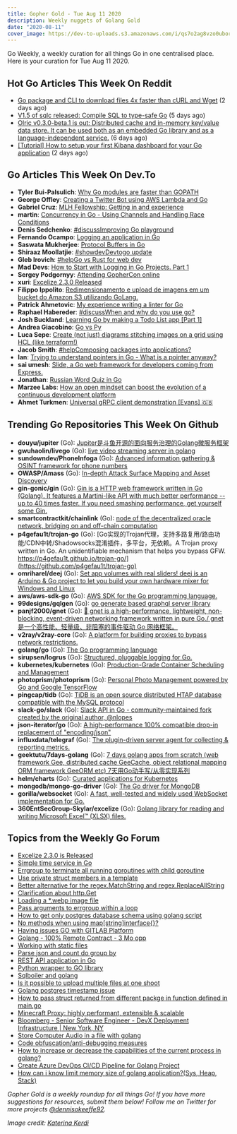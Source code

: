 ```yaml
---
title: Gopher Gold - Tue Aug 11 2020
description: Weekly nuggets of Golang Gold
date: "2020-08-11"
cover_image: https://dev-to-uploads.s3.amazonaws.com/i/qs7o2ag8vzo0uborgc7v.png
---
```


Go Weekly, a weekly curation for all things Go in one centralised place. Here is your curation for Tue Aug 11 2020.



## Hot Go Articles This Week On Reddit

- [Go package and CLI to download files 4x faster than cURL and Wget](https://www.reddit.com/r/golang/comments/i5yokn/go_package_and_cli_to_download_files_4x_faster/) (2 days ago)
- [V1.5 of sqlc released: Compile SQL to type-safe Go](https://www.reddit.com/r/golang/comments/i4iv8o/v15_of_sqlc_released_compile_sql_to_typesafe_go/) (5 days ago)
- [Olric v0.3.0-beta.1 is out: Distributed cache and in-memory key/value data store. It can be used both as an embedded Go library and as a language-independent service.](https://www.reddit.com/r/golang/comments/i3i6gi/olric_v030beta1_is_out_distributed_cache_and/) (6 days ago)
- [[Tutorial] How to setup your first Kibana dashboard for your Go application](https://www.reddit.com/r/golang/comments/i6fd9m/tutorial_how_to_setup_your_first_kibana_dashboard/) (2 days ago)



## Go Articles This Week On Dev.To

- **Tyler Bui-Palsulich**: [Why Go modules are faster than GOPATH](https://dev.to/tbpalsulich/why-go-modules-are-faster-than-gopath-blj)
- **George Offley**: [Creating a Twitter Bot using AWS Lambda and Go](https://dev.to/georgeoffley/creating-a-twitter-bot-using-aws-lambda-and-go-20pd)
- **Gabriel Cruz**: [MLH Fellowship: Getting in and experience](https://dev.to/gmelodie/mlh-fellowship-getting-in-and-experience-5hdc)
- **martin**: [Concurrency in Go - Using Channels and Handling Race Conditions](https://dev.to/spindriftboi/concurrency-in-go-using-channels-and-handling-race-conditions-3n24)
- **Denis Sedchenko**: [#discussImproving Go playground](https://dev.to/x1unix/improving-go-playground-236o)
- **Fernando Ocampo**: [Logging an application in Go](https://dev.to/fernandoocampo/logging-an-application-in-go-5ckk)
- **Saswata Mukherjee**: [Protocol Buffers in Go](https://dev.to/dsckiitdev/protocol-buffers-in-go-5bl7)
- **Shiraaz Moollatjie**: [#showdevDevtogo update](https://dev.to/shiraazm/devtogo-update-1f77)
- **Gleb Irovich**: [#helpGo vs Rust for web dev](https://dev.to/glebirovich/go-vs-rust-for-web-dev-1gj8)
- **Mad Devs**: [How to Start with Logging in Go Projects. Part 1](https://dev.to/maddevsio/how-to-start-with-logging-in-go-projects-part-1-5end)
- **Sergey Podgornyy**: [Attending GopherCon online](https://dev.to/ottonova/attending-gophercon-online-4n43)
- **xuri**: [Excelize 2.3.0 Released](https://dev.to/xuri/excelize-2-3-0-released-169c)
- **Filippo Ippolito**: [Redimensionamento e upload de imagens em um bucket do Amazon S3 utilizando GoLang.](https://dev.to/filippoipp/redimensionamento-e-upload-de-imagens-em-um-bucket-do-amazon-s3-utilizando-golang-m36)
- **Patrick Ahmetovic**: [My experience writing a linter for Go](https://dev.to/patriscus/my-experience-writing-a-linter-for-go-217l)
- **Raphael Habereder**: [#discussWhen and why do you use go?](https://dev.to/habereder/when-and-why-do-you-use-go-4ha)
- **Josh Buckland**: [Learning Go by making a Todo List app [Part 1]](https://dev.to/buck06191/learning-go-by-making-a-todo-list-app-1ck6)
- **Andrea Giacobino**: [Go vs Py](https://dev.to/noandrea/go-vs-py-419o)
- **Luca Sepe**: [Create (not just) diagrams stitching images on a grid using HCL (like terraform!)](https://dev.to/lucasepe/create-not-just-diagrams-stitching-images-on-a-grid-using-hcl-like-terraform-1hb3)
- **Jacob Smith**: [#helpComposing packages into applications?](https://dev.to/jsmithdenverdev/composing-packages-into-applications-mff)
- **Ian**: [Trying to understand pointers in Go - What is a pointer anyway?](https://dev.to/ianbush100/trying-understanding-pointers-in-go-what-is-a-pointer-anyway-55bp)
- **sai umesh**: [Slide, a Go web framework for developers coming from Express.](https://dev.to/saiumesh/slide-a-go-web-framework-for-developers-coming-from-express-4edk)
- **Jonathan**: [Russian Word Quiz in Go](https://dev.to/jmlattanzi/russian-word-quiz-in-go-28eh)
- **Marzee Labs**: [How an open mindset can boost the evolution of a continuous development platform](https://dev.to/marzeelabs/how-an-open-mindset-can-boost-the-evolution-of-a-continuous-development-platform-1de4)
- **Ahmet Turkmen**: [Universal gRPC client demonstration [Evans] 🇬🇧](https://dev.to/mrturkmen/universal-grpc-client-demonstration-evans-bij)



## Trending Go Repositories This Week On Github

- **douyu/jupiter** (Go): [Jupiter是斗鱼开源的面向服务治理的Golang微服务框架](https://github.com/douyu/jupiter)
- **gwuhaolin/livego** (Go): [live video streaming server in golang](https://github.com/gwuhaolin/livego)
- **sundowndev/PhoneInfoga** (Go): [Advanced information gathering & OSINT framework for phone numbers](https://github.com/sundowndev/PhoneInfoga)
- **OWASP/Amass** (Go): [In-depth Attack Surface Mapping and Asset Discovery](https://github.com/OWASP/Amass)
- **gin-gonic/gin** (Go): [Gin is a HTTP web framework written in Go (Golang). It features a Martini-like API with much better performance -- up to 40 times faster. If you need smashing performance, get yourself some Gin.](https://github.com/gin-gonic/gin)
- **smartcontractkit/chainlink** (Go): [node of the decentralized oracle network, bridging on and off-chain computation](https://github.com/smartcontractkit/chainlink)
- **p4gefau1t/trojan-go** (Go): [Go实现的Trojan代理，支持多路复用/路由功能/CDN中转/Shadowsocks混淆插件，多平台，无依赖。A Trojan proxy written in Go. An unidentifiable mechanism that helps you bypass GFW. https://p4gefau1t.github.io/trojan-go/](https://github.com/p4gefau1t/trojan-go)
- **omriharel/deej** (Go): [Set app volumes with real sliders! deej is an Arduino & Go project to let you build your own hardware mixer for Windows and Linux](https://github.com/omriharel/deej)
- **aws/aws-sdk-go** (Go): [AWS SDK for the Go programming language.](https://github.com/aws/aws-sdk-go)
- **99designs/gqlgen** (Go): [go generate based graphql server library](https://github.com/99designs/gqlgen)
- **panjf2000/gnet** (Go): [🚀 gnet is a high-performance, lightweight, non-blocking, event-driven networking framework written in pure Go./ gnet 是一个高性能、轻量级、非阻塞的事件驱动 Go 网络框架。](https://github.com/panjf2000/gnet)
- **v2ray/v2ray-core** (Go): [A platform for building proxies to bypass network restrictions.](https://github.com/v2ray/v2ray-core)
- **golang/go** (Go): [The Go programming language](https://github.com/golang/go)
- **sirupsen/logrus** (Go): [Structured, pluggable logging for Go.](https://github.com/sirupsen/logrus)
- **kubernetes/kubernetes** (Go): [Production-Grade Container Scheduling and Management](https://github.com/kubernetes/kubernetes)
- **photoprism/photoprism** (Go): [Personal Photo Management powered by Go and Google TensorFlow](https://github.com/photoprism/photoprism)
- **pingcap/tidb** (Go): [TiDB is an open source distributed HTAP database compatible with the MySQL protocol](https://github.com/pingcap/tidb)
- **slack-go/slack** (Go): [Slack API in Go - community-maintained fork created by the original author, @nlopes](https://github.com/slack-go/slack)
- **json-iterator/go** (Go): [A high-performance 100% compatible drop-in replacement of "encoding/json"](https://github.com/json-iterator/go)
- **influxdata/telegraf** (Go): [The plugin-driven server agent for collecting & reporting metrics.](https://github.com/influxdata/telegraf)
- **geektutu/7days-golang** (Go): [7 days golang apps from scratch (web framework Gee, distributed cache GeeCache, object relational mapping ORM framework GeeORM etc) 7天用Go动手写/从零实现系列](https://github.com/geektutu/7days-golang)
- **helm/charts** (Go): [Curated applications for Kubernetes](https://github.com/helm/charts)
- **mongodb/mongo-go-driver** (Go): [The Go driver for MongoDB](https://github.com/mongodb/mongo-go-driver)
- **gorilla/websocket** (Go): [A fast, well-tested and widely used WebSocket implementation for Go.](https://github.com/gorilla/websocket)
- **360EntSecGroup-Skylar/excelize** (Go): [Golang library for reading and writing Microsoft Excel™ (XLSX) files.](https://github.com/360EntSecGroup-Skylar/excelize)



## Topics from the Weekly Go Forum

- [Excelize 2.3.0 is Released](https://forum.golangbridge.org/t/excelize-2-3-0-is-released/20063)
- [Simple time service in Go](https://forum.golangbridge.org/t/simple-time-service-in-go/20026)
- [Errgroup to terminate all running goroutines with child goroutine](https://forum.golangbridge.org/t/errgroup-to-terminate-all-running-goroutines-with-child-goroutine/20006)
- [Use private struct members in a template](https://forum.golangbridge.org/t/use-private-struct-members-in-a-template/20020)
- [Better alternative for the regex.MatchString and regex.ReplaceAllString](https://forum.golangbridge.org/t/better-alternative-for-the-regex-matchstring-and-regex-replaceallstring/20007)
- [Clarification about http.Get](https://forum.golangbridge.org/t/clarification-about-http-get/19994)
- [Loading a *.webp image file](https://forum.golangbridge.org/t/loading-a-webp-image-file/20050)
- [Pass arguments to errgroup within a loop](https://forum.golangbridge.org/t/pass-arguments-to-errgroup-within-a-loop/19999)
- [How to get only postgres database schema using golang script](https://forum.golangbridge.org/t/how-to-get-only-postgres-database-schema-using-golang-script/20022)
- [No methods when using map[string]interface{}?](https://forum.golangbridge.org/t/no-methods-when-using-map-string-interface/19995)
- [Having issues GO with GITLAB Platform](https://forum.golangbridge.org/t/having-issues-go-with-gitlab-platform/20016)
- [Golang - 100% Remote Contract - 3 Mo opp](https://forum.golangbridge.org/t/golang-100-remote-contract-3-mo-opp/19998)
- [Working with static files](https://forum.golangbridge.org/t/working-with-static-files/19996)
- [Parse json and count do group by](https://forum.golangbridge.org/t/parse-json-and-count-do-group-by/20035)
- [REST API application in Go](https://forum.golangbridge.org/t/rest-api-application-in-go/20041)
- [Python wrapper to GO library](https://forum.golangbridge.org/t/python-wrapper-to-go-library/20030)
- [Sqlboiler and golang](https://forum.golangbridge.org/t/sqlboiler-and-golang/20059)
- [Is it possible to upload multiple files at one shoot](https://forum.golangbridge.org/t/is-it-possible-to-upload-multiple-files-at-one-shoot/20043)
- [Golang postgres timestamp issue](https://forum.golangbridge.org/t/golang-postgres-timestamp-issue/20066)
- [How to pass struct returned from different packge in function defined in main.go](https://forum.golangbridge.org/t/how-to-pass-struct-returned-from-different-packge-in-function-defined-in-main-go/20053)
- [Minecraft Proxy: highly performant, extensible & scalable](https://forum.golangbridge.org/t/minecraft-proxy-highly-performant-extensible-scalable/20065)
- [Bloomberg - Senior Software Engineer - DevX Deployment Infrastructure | New York, NY](https://forum.golangbridge.org/t/bloomberg-senior-software-engineer-devx-deployment-infrastructure-new-york-ny/20057)
- [Store Computer Audio in a file with golang](https://forum.golangbridge.org/t/store-computer-audio-in-a-file-with-golang/20024)
- [Code obfuscation/anti-debugging measures](https://forum.golangbridge.org/t/code-obfuscation-anti-debugging-measures/20018)
- [How to increase or decrease the capabilities of the current process in golang?](https://forum.golangbridge.org/t/how-to-increase-or-decrease-the-capabilities-of-the-current-process-in-golang/20055)
- [Create Azure DevOps CI/CD Pipeline for Golang Project](https://forum.golangbridge.org/t/create-azure-devops-ci-cd-pipeline-for-golang-project/20034)
- [How can i know limit memory size of golang application?(Sys, Heap, Stack)](https://forum.golangbridge.org/t/how-can-i-know-limit-memory-size-of-golang-application-sys-heap-stack/20070)

_Gopher Gold is a weekly roundup for all things Go! If you have more suggestions for resources, submit them below! Follow me on Twitter for more projects [@dennisokeeffe92](https://twitter.com/dennisokeeffe92)._

_Image credit: [Katerina Kerdi](https://unsplash.com/@katekerdi)_